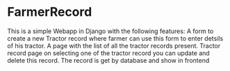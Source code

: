 # FarmerRecord
This is a simple Webapp in Django with the following features:
A form to create a new Tractor record where farmer can use this form to enter detsils of his tractor.
A page with the list of all the tractor records present.
Tractor record page on selecting one of the tractor record you can update and delete this record.
The record is get by database and show in frontend
